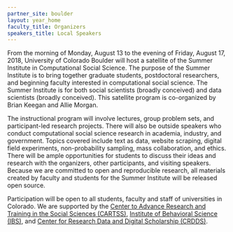 ```yaml
---
partner_site: boulder
layout: year_home
faculty_title: Organizers
speakers_title: Local Speakers
---
```


From the morning of Monday, August 13 to the evening of Friday, August 17, 2018, University of Colorado Boulder will host a satellite of the Summer Institute in Computational Social Science. The purpose of the Summer Institute is to bring together graduate students, postdoctoral researchers, and beginning faculty interested in computational social science. The Summer Institute is for both social scientists (broadly conceived) and data scientists (broadly conceived). This satellite program is co-organized by Brian Keegan and Allie Morgan.

The instructional program will involve lectures, group problem sets, and participant-led research projects. There will also be outside speakers who conduct computational social science research in academia, industry, and government. Topics covered include text as data, website scraping, digital field experiments, non-probability sampling, mass collaboration, and ethics. There will be ample opportunities for students to discuss their ideas and research with the organizers, other participants, and visiting speakers. Because we are committed to open and reproducible research, all materials created by faculty and students for the Summer Institute will be released open source.

Participation will be open to all students, faculty and staff of universities in Colorado. We are supported by the [Center to Advance Research and Training in the Social Sciences (CARTSS)](https://www.colorado.edu/cartss/), [Institute of Behavioral Science (IBS)](https://behavioralscience.colorado.edu), and [Center for Research Data and Digital Scholarship (CRDDS)](https://www.colorado.edu/crdds/).